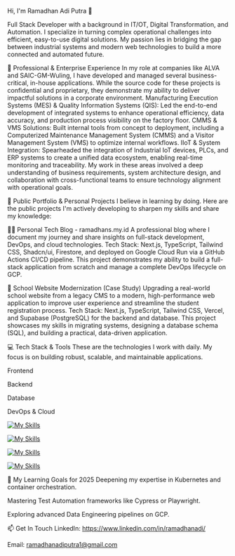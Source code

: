 Hi, I'm Ramadhan Adi Putra 👋

Full Stack Developer with a background in IT/OT, Digital Transformation, and Automation. I specialize in turning complex operational challenges into efficient, easy-to-use digital solutions. My passion lies in bridging the gap between industrial systems and modern web technologies to build a more connected and automated future.

🏢 Professional & Enterprise Experience
In my role at companies like ALVA and SAIC-GM-Wuling, I have developed and managed several business-critical, in-house applications. While the source code for these projects is confidential and proprietary, they demonstrate my ability to deliver impactful solutions in a corporate environment.
Manufacturing Execution Systems (MES) & Quality Information Systems (QIS): Led the end-to-end development of integrated systems to enhance operational efficiency, data accuracy, and production process visibility on the factory floor.
CMMS & VMS Solutions: Built internal tools from concept to deployment, including a Computerized Maintenance Management System (CMMS) and a Visitor Management System (VMS) to optimize internal workflows.
IIoT & System Integration: Spearheaded the integration of Industrial IoT devices, PLCs, and ERP systems to create a unified data ecosystem, enabling real-time monitoring and traceability.
My work in these areas involved a deep understanding of business requirements, system architecture design, and collaboration with cross-functional teams to ensure technology alignment with operational goals.

🚀 Public Portfolio & Personal Projects
I believe in learning by doing. Here are the public projects I'm actively developing to sharpen my skills and share my knowledge:

👨‍💻 Personal Tech Blog - ramadhans.my.id
A professional blog where I document my journey and share insights on full-stack development, DevOps, and cloud technologies.
Tech Stack: Next.js, TypeScript, Tailwind CSS, Shadcn/ui, Firestore, and deployed on Google Cloud Run via a GitHub Actions CI/CD pipeline.
This project demonstrates my ability to build a full-stack application from scratch and manage a complete DevOps lifecycle on GCP.

🏫 School Website Modernization (Case Study)
Upgrading a real-world school website from a legacy CMS to a modern, high-performance web application to improve user experience and streamline the student registration process.
Tech Stack: Next.js, TypeScript, Tailwind CSS, Vercel, and Supabase (PostgreSQL) for the backend and database.
This project showcases my skills in migrating systems, designing a database schema (SQL), and building a practical, data-driven application.

💻 Tech Stack & Tools
These are the technologies I work with daily. My focus is on building robust, scalable, and maintainable applications.

Frontend

Backend

Database

DevOps & Cloud

[![My Skills](https://skillicons.dev/icons?i=js,react,nextjs,ts,tailwind,threejs)](https://skillicons.dev)

[![My Skills](https://skillicons.dev/icons?i=js,py,nodejs,deno,express,laravel,sequelize,prisma)](https://skillicons.dev)

[![My Skills](https://skillicons.dev/icons?i=mysql,postgres,supabase,firebase,influxdb)](https://skillicons.dev)

[![My Skills](https://skillicons.dev/icons?i=gcp,aws,docker,git,githubactions,nginx,cloudflare)](https://skillicons.dev)

🌱 My Learning Goals for 2025
Deepening my expertise in Kubernetes and container orchestration.

Mastering Test Automation frameworks like Cypress or Playwright.

Exploring advanced Data Engineering pipelines on GCP.

📫 Get In Touch
LinkedIn: https://www.linkedin.com/in/ramadhanadi/

Email: ramadhanadiputra1@gmail.com
